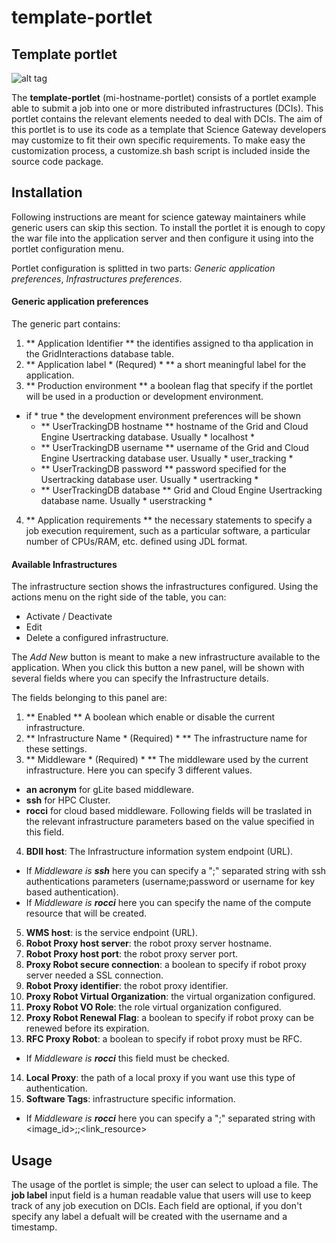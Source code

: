 # template-portlet #
## Template portlet ##

![alt tag](https://github.com/sci-gaia/template-portlet/blob/master/docroot/images/AppLogo.png?raw=true=100x20)

The **template-portlet** (mi-hostname-portlet) consists of a portlet example able to submit a job into one or more distributed infrastructures (DCIs). This portlet contains the relevant elements needed to deal with DCIs. The aim of this portlet is to use its code as a template that Science Gateway developers may customize to fit their own specific requirements. To make easy the customization process, a customize.sh bash script is included inside the source code package.

## Installation ##

Following instructions are meant for science gateway maintainers while generic users can skip this section.
To install the portlet it is enough to copy the war file into the application server and then configure it using into the portlet configuration menu.

Portlet configuration is splitted in two parts: *Generic application preferences*, *Infrastructures preferences*.

#### Generic application preferences ####

The generic part contains:

1. ** Application Identifier ** the identifies assigned to tha application in the  GridInteractions database table.
2. ** Application label * (Requred) * ** a short meaningful label for the application.
3. **  Production environment ** a boolean flag that specify if the portlet will be used in a production or development environment.
  - if * true * the development environment preferences will be shown
    - ** UserTrackingDB hostname ** hostname of the Grid and Cloud Engine Usertracking database. Usually * localhost *
    - ** UserTrackingDB username ** username of the Grid and Cloud Engine Usertracking database user. Usually * user_tracking *
    - ** UserTrackingDB password ** password specified for the Usertracking database user. Usually * usertracking *
    - ** UserTrackingDB database ** Grid and Cloud Engine Usertracking database name. Usually * userstracking *
4. ** Application requirements ** the necessary statements to specify a job execution requirement, such as a particular software, a particular number of CPUs/RAM, etc. defined using JDL format.

#### Available Infrastructures ####

The infrastructure section shows the infrastructures configured. Using the actions menu on the right side of the table, you can:
- Activate / Deactivate
- Edit
- Delete
a configured infrastructure.

The *Add New* button is meant to make a new infrastructure available to the application. When you click this button a new panel, will be shown with several fields where you can specify the Infrastructure details.

The fields belonging to this panel are:

1. ** Enabled ** A boolean which enable or disable the current infrastructure.
2. ** Infrastructure Name * (Required) * ** The infrastructure name for these settings.
3. ** Middleware * (Required) * ** The middleware used by the current infrastructure. Here you can specify 3 different values.
  - **an acronym** for gLite based middleware.
  - **ssh** for HPC Cluster.
  - **rocci** for cloud based middleware.
  Following fields will be traslated in the relevant infrastructure parameters based on the value specified in this field.  
4. **BDII host**: The Infrastructure information system endpoint (URL).
  - If *Middleware is **ssh*** here you can specify a ";" separated string with ssh authentications parameters (username;password or username for key based authentication).
  - If *Middleware is **rocci*** here you can specify the name of the compute resource that will be created.
5. **WMS host**: is the service endpoint (URL).
6. **Robot Proxy host server**: the robot proxy server hostname.
7. **Robot Proxy host port**: the robot proxy server port.
8. **Proxy Robot secure connection**: a boolean to specify if robot proxy server needed a SSL connection.
9. **Robot Proxy identifier**: the robot proxy identifier.
10. **Proxy Robot Virtual Organization**: the virtual organization configured.
11. **Proxy Robot VO Role**: the role virtual organization configured.
12. **Proxy Robot Renewal Flag**: a boolean to specify if robot proxy can be renewed before its expiration.
13. **RFC Proxy Robot**: a boolean to specify if robot proxy must be RFC.
  - If *Middleware is **rocci*** this field must be checked.
14. **Local Proxy**: the path of a local proxy if you want use this type of authentication.
15. **Software Tags**: infrastructure specific information.
  - If *Middleware is **rocci*** here you can specify a ";" separated string with <image_id>;<flavor>;<link_resource>

## Usage ##
The usage of the portlet is simple; the user can select to upload a file. The **job label** input field is a human readable value that users will use to keep track of any job execution on DCIs. Each field are optional, if you don't specify any label a defualt will be created with the username and a timestamp.
